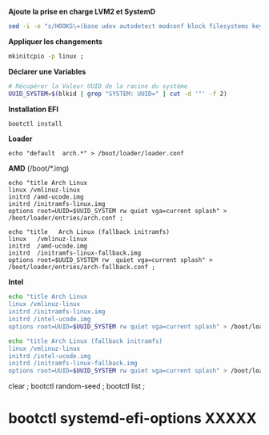
**Ajoute la prise en charge LVM2 et SystemD**
```bash
sed -i -e "s/HOOKS\=(base udev autodetect modconf block filesystems keyboard fsck)/HOOKS\=(base systemd autodetect modconf block lvm2 filesystems keyboard fsck)/g" /etc/mkinitcpio.conf ;
```

**Appliquer les changements**
```bash
mkinitcpio -p linux ;
```

**Déclarer une Variables**
```bash
# Récupérer la Valeur UUID de la racine du système
UUID_SYSTEM=$(blkid | grep "SYSTEM: UUID=" | cut -d '"' -f 2)
```

**Installation EFI**
```bash
bootctl install
```

**Loader**
```
echo "default  arch.*" > /boot/loader/loader.conf
```

**AMD** (/boot/*.img)
```
echo "title Arch Linux
linux /vmlinuz-linux
initrd /amd-ucode.img
initrd /initramfs-linux.img
options root=UUID=$UUID_SYSTEM rw quiet vga=current splash" > /boot/loader/entries/arch.conf ;

echo "title   Arch Linux (fallback initramfs)
linux   /vmlinuz-linux
initrd  /amd-ucode.img
initrd  /initramfs-linux-fallback.img
options root=$UUID_SYSTEM rw  quiet vga=current splash" > /boot/loader/entries/arch-fallback.conf ;
```


**Intel** 
```bash
echo "title Arch Linux
linux /vmlinuz-linux
initrd /initramfs-linux.img
initrd /intel-ucode.img
options root=UUID=$UUID_SYSTEM rw quiet vga=current splash" > /boot/loader/entries/arch.conf ;

echo "title Arch Linux (fallback initramfs)
linux /vmlinuz-linux
initrd /intel-ucode.img
initrd /initramfs-linux-fallback.img
options root=UUID=$UUID_SYSTEM rw quiet vga=current splash" > /boot/loader/entries/arch.conf ;
```

clear ;
bootctl random-seed ;
bootctl list ;
# bootctl systemd-efi-options XXXXX
